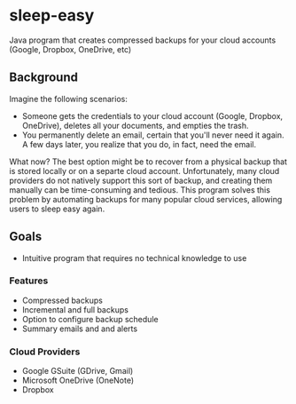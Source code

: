 # sleep-easy
Java program that creates compressed backups for your cloud accounts (Google, Dropbox, OneDrive, etc)

## Background
Imagine the following scenarios: 
- Someone gets the credentials to your cloud account (Google, Dropbox, OneDrive), deletes all your documents, and empties the trash. 
- You permanently delete an email, certain that you'll never need it again. A few days later, you realize that you do, in fact, need the email.

What now? The best option might be to recover from a physical backup that is stored locally or on a separte cloud account. Unfortunately, many cloud providers do not natively support this sort of backup, and creating them manually can be time-consuming and tedious. This program solves this problem by automating backups for many popular cloud services, allowing users to sleep easy again.

## Goals
- Intuitive program that requires no technical knowledge to use

### Features
- Compressed backups
- Incremental and full backups
- Option to configure backup schedule
- Summary emails and and alerts

### Cloud Providers
- Google GSuite (GDrive, Gmail)
- Microsoft OneDrive (OneNote)
- Dropbox

